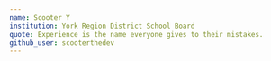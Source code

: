 ```yaml
---
name: Scooter Y 
institution: York Region District School Board 
quote: Experience is the name everyone gives to their mistakes.
github_user: scooterthedev
---
```


